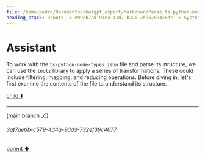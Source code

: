 ```yaml
---
file: /home/pedro/Documents/chatgpt_export/Markdown/Parse ts-python-node-types JSON.md
heading_stack: <root> -> e99eb7ad-94e4-41d7-b226-2e95209438dc -> System -> f5218b62-0612-4055-a04f-15c2a4456b30 -> System -> aaa24a7d-6d79-4f2a-aa46-73a3895b401a -> User -> e2bcdb24-7d4d-4880-bc78-36cac65ea2b7 -> Assistant
---
```

# Assistant

To work with the `ts-python-node-types.json` file and parse its structure, we can use the `toolz` library to apply a series of transformations. These could include filtering, mapping, and reducing operations. Before diving in, let's first examine the contents of the file to understand its structure.

[child ⬇️](#3af7ae0b-c579-4d4a-90d3-732ef36c4077)

---

(main branch ⎇)
###### 3af7ae0b-c579-4d4a-90d3-732ef36c4077
[parent ⬆️](#e2bcdb24-7d4d-4880-bc78-36cac65ea2b7)
